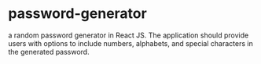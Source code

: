 # password-generator
a random password generator in React JS. The application should provide users with options to include numbers, alphabets, and special characters in the generated password.
